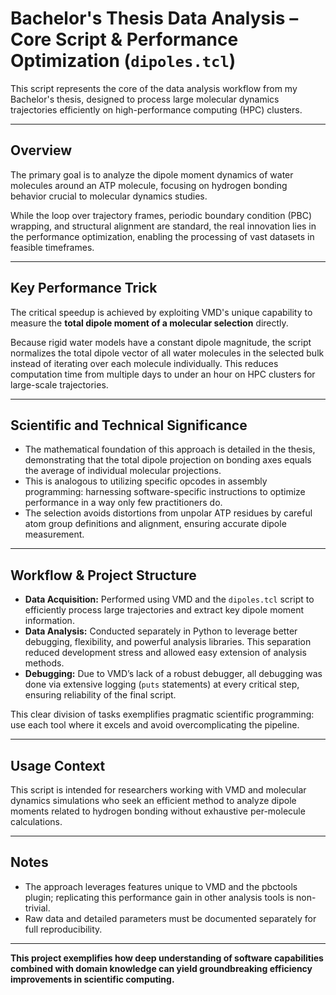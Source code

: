 # Bachelor's Thesis Data Analysis – Core Script & Performance Optimization (`dipoles.tcl`)

This script represents the core of the data analysis workflow from my Bachelor's thesis, designed to process large molecular dynamics trajectories efficiently on high-performance computing (HPC) clusters.

---

## Overview

The primary goal is to analyze the dipole moment dynamics of water molecules around an ATP molecule, focusing on hydrogen bonding behavior crucial to molecular dynamics studies.

While the loop over trajectory frames, periodic boundary condition (PBC) wrapping, and structural alignment are standard, the real innovation lies in the performance optimization, enabling the processing of vast datasets in feasible timeframes.

---

## Key Performance Trick

The critical speedup is achieved by exploiting VMD's unique capability to measure the **total dipole moment of a molecular selection** directly.

Because rigid water models have a constant dipole magnitude, the script normalizes the total dipole vector of all water molecules in the selected bulk instead of iterating over each molecule individually. This reduces computation time from multiple days to under an hour on HPC clusters for large-scale trajectories.

---

## Scientific and Technical Significance

- The mathematical foundation of this approach is detailed in the thesis, demonstrating that the total dipole projection on bonding axes equals the average of individual molecular projections.  
- This is analogous to utilizing specific opcodes in assembly programming: harnessing software-specific instructions to optimize performance in a way only few practitioners do.  
- The selection avoids distortions from unpolar ATP residues by careful atom group definitions and alignment, ensuring accurate dipole measurement.

---

## Workflow & Project Structure

- **Data Acquisition:** Performed using VMD and the `dipoles.tcl` script to efficiently process large trajectories and extract key dipole moment information.  
- **Data Analysis:** Conducted separately in Python to leverage better debugging, flexibility, and powerful analysis libraries. This separation reduced development stress and allowed easy extension of analysis methods.  
- **Debugging:** Due to VMD’s lack of a robust debugger, all debugging was done via extensive logging (`puts` statements) at every critical step, ensuring reliability of the final script.

This clear division of tasks exemplifies pragmatic scientific programming: use each tool where it excels and avoid overcomplicating the pipeline.

---

## Usage Context

This script is intended for researchers working with VMD and molecular dynamics simulations who seek an efficient method to analyze dipole moments related to hydrogen bonding without exhaustive per-molecule calculations.

---

## Notes

- The approach leverages features unique to VMD and the pbctools plugin; replicating this performance gain in other analysis tools is non-trivial.  
- Raw data and detailed parameters must be documented separately for full reproducibility.

---

**This project exemplifies how deep understanding of software capabilities combined with domain knowledge can yield groundbreaking efficiency improvements in scientific computing.**
